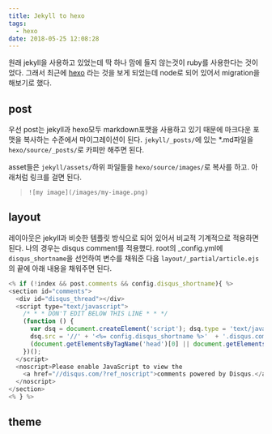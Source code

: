 ```yaml
---
title: Jekyll to hexo
tags:
  - hexo
date: 2018-05-25 12:08:28
---
```



원래 jekyll을 사용하고 있었는데 딱 하나 맘에 들지 않는것이 ruby를 사용한다는 것이었다. 그래서 최근에 [hexo](https://hexo.io/) 라는 것을 보게 되었는데 node로 되어 있어서 migration을 해보기로 했다.

## post

우선 post는 jekyll과 hexo모두 markdown포맷을 사용하고 있기 때문에 마크다운 포맷을 복사하는 수준에서 마이그레이션이 된다. `jekyll/_posts/`에 있는 *.md파일을 `hexo/source/_posts/`로 카피만 해주면 된다.

asset들은  `jekyll/assets/`하위 파일들을 `hexo/source/images/`로 복사를 하고. 아래처럼 링크를 걸면 된다.

> `![my image](/images/my-image.png)`

## layout

레이아웃은 jekyll과 비슷한 템플릿 방식으로 되어 있어서 비교적 기계적으로 적용하면 된다. 나의 경우는 disqus comment를 적용했다. root의 _config.yml에 `disqus_shortname`을 선언하여 변수를 채워준 다음 `layout/_partial/article.ejs`의 끝에 아래 내용을 채워주면 된다.

```js
<% if (!index && post.comments && config.disqus_shortname){ %>
<section id="comments">
  <div id="disqus_thread"></div>
  <script type="text/javascript">
    /* * * DON'T EDIT BELOW THIS LINE * * */
    (function () {
      var dsq = document.createElement('script'); dsq.type = 'text/javascript'; dsq.async = true;
      dsq.src = '//' + '<%= config.disqus_shortname %>'  + '.disqus.com/embed.js';
      (document.getElementsByTagName('head')[0] || document.getElementsByTagName('body')[0]).appendChild(dsq);
    })();
  </script>
  <noscript>Please enable JavaScript to view the
    <a href="//disqus.com/?ref_noscript">comments powered by Disqus.</a>
  </noscript>
</section>
<% } %>
```


## theme


